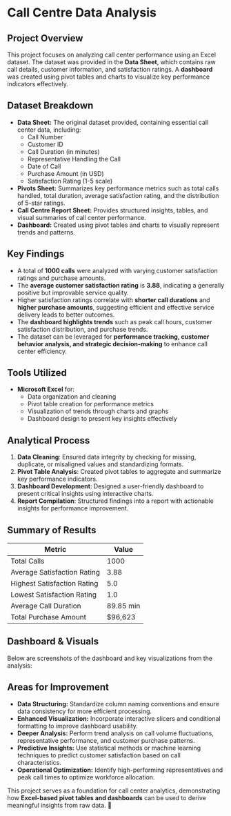 # Call Centre Data Analysis

## Project Overview
This project focuses on analyzing call center performance using an Excel dataset. The dataset was provided in the **Data Sheet**, which contains raw call details, customer information, and satisfaction ratings. A **dashboard** was created using pivot tables and charts to visualize key performance indicators effectively.

## Dataset Breakdown
- **Data Sheet:** The original dataset provided, containing essential call center data, including:
  - Call Number
  - Customer ID
  - Call Duration (in minutes)
  - Representative Handling the Call
  - Date of Call
  - Purchase Amount (in USD)
  - Satisfaction Rating (1-5 scale)
- **Pivots Sheet:** Summarizes key performance metrics such as total calls handled, total duration, average satisfaction rating, and the distribution of 5-star ratings.
- **Call Centre Report Sheet:** Provides structured insights, tables, and visual summaries of call center performance.
- **Dashboard:** Created using pivot tables and charts to visually represent trends and patterns.

## Key Findings
- A total of **1000 calls** were analyzed with varying customer satisfaction ratings and purchase amounts.
- The **average customer satisfaction rating** is **3.88**, indicating a generally positive but improvable service quality.
- Higher satisfaction ratings correlate with **shorter call durations** and **higher purchase amounts**, suggesting efficient and effective service delivery leads to better outcomes.
- The **dashboard highlights trends** such as peak call hours, customer satisfaction distribution, and purchase trends.
- The dataset can be leveraged for **performance tracking, customer behavior analysis, and strategic decision-making** to enhance call center efficiency.

## Tools Utilized
- **Microsoft Excel** for:
  - Data organization and cleaning
  - Pivot table creation for performance metrics
  - Visualization of trends through charts and graphs
  - Dashboard design to present key insights effectively

## Analytical Process
1. **Data Cleaning**: Ensured data integrity by checking for missing, duplicate, or misaligned values and standardizing formats.
2. **Pivot Table Analysis**: Created pivot tables to aggregate and summarize key performance indicators.
3. **Dashboard Development**: Designed a user-friendly dashboard to present critical insights using interactive charts.
4. **Report Compilation**: Structured findings into a report with actionable insights for performance improvement.

## Summary of Results
| Metric                     | Value        |
|----------------------------|-------------|
| Total Calls                | 1000        |
| Average Satisfaction Rating | 3.88        |
| Highest Satisfaction Rating | 5.0         |
| Lowest Satisfaction Rating  | 1.0         |
| Average Call Duration       | 89.85 min   |
| Total Purchase Amount       | $96,623     |

## Dashboard & Visuals
Below are screenshots of the dashboard and key visualizations from the analysis:



## Areas for Improvement
- **Data Structuring:** Standardize column naming conventions and ensure data consistency for more efficient processing.
- **Enhanced Visualization:** Incorporate interactive slicers and conditional formatting to improve dashboard usability.
- **Deeper Analysis:** Perform trend analysis on call volume fluctuations, representative performance, and customer purchase patterns.
- **Predictive Insights:** Use statistical methods or machine learning techniques to predict customer satisfaction based on call characteristics.
- **Operational Optimization:** Identify high-performing representatives and peak call times to optimize workforce allocation.

This project serves as a foundation for call center analytics, demonstrating how **Excel-based pivot tables and dashboards** can be used to derive meaningful insights from raw data. 🚀


